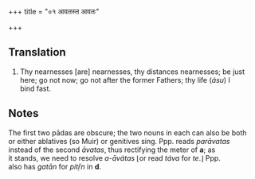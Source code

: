 +++
title = "०१ आवतस्त आवतः"

+++
## Translation
1. Thy nearnesses \[are\] nearnesses, thy distances nearnesses; be just  
here; go not now; go not after the former Fathers; thy life (*ásu*) I  
bind fast.

## Notes
The first two pādas are obscure; the two nouns in each can also be both  
or either ablatives (so Muir) or genitives sing. Ppp. reads *parāvatas*  
instead of the second *āvatas*, thus rectifying the meter of **a**; as  
it stands, we need to resolve *a-āvátas* ⌊or read *táva* for *te*.⌋ Ppp.  
also has *gatān* for *pitṝn* in **d**.
